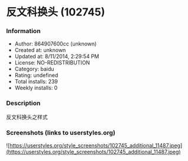 # 反文科换头 (102745)

### Information
- Author: 864907600cc (unknown)
- Created at: unknown
- Updated at: 8/11/2014, 2:29:54 PM
- License: NO-REDISTRIBUTION
- Category: baidu
- Rating: undefined
- Total installs: 239
- Weekly installs: 0


### Description
反文科换头之样式


### Screenshots (links to userstyles.org)
![https://userstyles.org/style_screenshots/102745_additional_11487.jpeg](https://userstyles.org/style_screenshots/102745_additional_11487.jpeg)


